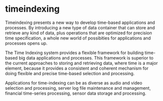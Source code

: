 # timeindexing

Timeindexing presents a new way to develop time-based applications and processes. By introducing a new type of data container that can store and retrieve any kind of data, plus operations that are optimized for precision time specification, a whole new world of possibities for applications and processes opens up.

The Time Indexing system provides a flexible framework for building time-based big data applications and processes. This framework is superior to the current approaches to storing and retrieving data, where time is a major element, because it provides a consistent and coherent mechanism for doing flexible and precise time-based selection and processing.

Applications for time-indexing can be as diverse as audio and video selection and processing, server log file maintenance and management, financial time-series processing, sensor data storage and processing.

